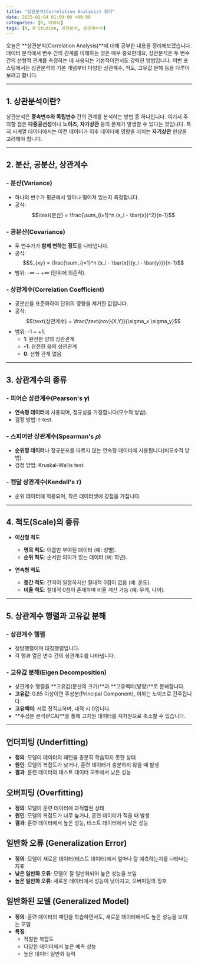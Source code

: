 ```yaml
---
title: "상관분석(Correlation Analysis) 정리"
date: 2025-02-04 01:00:00 +09:00
categories: [R, 데이터]
tags: [R, R Studion, 상관분석, 상관계수수]
---
```


오늘은 **상관분석(Correlation Analysis)**에 대해 공부한 내용을 정리해보겠습니다. 데이터 분석에서 변수 간의 관계를 이해하는 것은 매우 중요한데요, 상관분석은 두 변수 간의 선형적 관계를 측정하는 데 사용되는 기본적이면서도 강력한 방법입니다. 이번 포스팅에서는 상관분석의 기본 개념부터 다양한 상관계수, 척도, 고유값 분해 등을 다루어보려고 합니다.

---

## 1. 상관분석이란?
상관분석은 **종속변수와 독립변수** 간의 관계를 분석하는 방법 중 하나입니다. 여기서 주의할 점은 **다중공선성**이나 **노이즈**, **자기상관** 등의 문제가 발생할 수 있다는 것입니다. 특히 시계열 데이터에서는 이전 데이터가 이후 데이터에 영향을 미치는 **자기상관** 현상을 고려해야 합니다.

---

## 2. 분산, 공분산, 상관계수
### - **분산(Variance)**
- 하나의 변수가 평균에서 얼마나 떨어져 있는지 측정합니다.
- 공식:  
  $$\text{분산} = \frac{\sum_{i=1}^n (x_i - \bar{x})^2}{n-1}$$

### - **공분산(Covariance)**
- 두 변수가가 **함께 변하는 정도**를 나타냅니다.  
- 공식:  
  $$S_{xy} = \frac{\sum_{i=1}^n (x_i - \bar{x})(y_i - \bar{y})}{n-1}$$
- 범위: -∞ ~ +∞ (단위에 의존적).

### - **상관계수(Correlation Coefficient)**
- 공분산을 표준화하여 단위의 영향을 제거한 값입니다.  
- 공식:  
  $$\text{상관계수} = \frac{\text{cov}(X,Y)}{\sigma_x \sigma_y}$$
- 범위: -1 ~ +1.  
  - **1**: 완전한 양의 상관관계  
  - **-1**: 완전한 음의 상관관계  
  - **0**: 선형 관계 없음

---

## 3. 상관계수의 종류
### - **피어슨 상관계수(Pearson's 𝜸)**  
  - **연속형 데이터**에 사용되며, 정규성을 가정합니다(모수적 방법).  
  - 검정 방법: t-test.

### - **스피어만 상관계수(Spearman's 𝜌)**  
  - **순위형 데이터**나 정규분포를 따르지 않는 연속형 데이터에 사용됩니다(비모수적 방법).  
  - 검정 방법: Kruskal-Wallis test.

### - **켄달 상관계수(Kendall's 𝜏)**  
  - 순위 데이터에 적용되며, 작은 데이터셋에 강점을 가집니다.

---

## 4. 척도(Scale)의 종류
- **이산형 척도**  
  - **명목 척도**: 이름만 부여된 데이터 (예: 성별).  
  - **순위 척도**: 순서만 의미가 있는 데이터 (예: 학년).

- **연속형 척도**  
  - **등간 척도**: 간격이 일정하지만 절대적 0점이 없음 (예: 온도).  
  - **비율 척도**: 절대적 0점이 존재하며 비율 계산 가능 (예: 무게, 나이).

---

## 5. 상관계수 행렬과 고유값 분해
### - **상관계수 행렬**  
  - 정방행렬이며 대칭행렬입니다.  
  - 각 행과 열은 변수 간의 상관계수를 나타냅니다.

### - **고유값 분해(Eigen Decomposition)**  
  - 상관계수 행렬을 **고유값(분산의 크기)**과 **고유벡터(방향)**로 분해합니다.  
  - **고유값**: 0.85 이상이면 주성분(Principal Component), 이하는 노이즈로 간주됩니다.  
  - **고유벡터**: 서로 정직교하며, 내적 시 0입니다.  
  - **주성분 분석(PCA)**을 통해 고차원 데이터를 저차원으로 축소할 수 있습니다.

---

## 언더피팅 (Underfitting)
- **정의**: 모델이 데이터의 패턴을 충분히 학습하지 못한 상태
- **원인**: 모델의 복잡도가 낮거나, 훈련 데이터가 충분하지 않을 때 발생
- **결과**: 훈련 데이터와 테스트 데이터 모두에서 낮은 성능

## 오버피팅 (Overfitting)
- **정의**: 모델이 훈련 데이터에 과적합된 상태
- **원인**: 모델의 복잡도가 너무 높거나, 훈련 데이터가 적을 때 발생
- **결과**: 훈련 데이터에서 높은 성능, 테스트 데이터에서 낮은 성능

## 일반화 오류 (Generalization Error)
- **정의**: 모델이 새로운 데이터(테스트 데이터)에서 얼마나 잘 예측하는지를 나타내는 지표
- **낮은 일반화 오류**: 모델이 잘 일반화되어 높은 성능을 보임
- **높은 일반화 오류**: 새로운 데이터에서 성능이 낮아지고, 오버피팅의 징후

## 일반화된 모델 (Generalized Model)
- **정의**: 훈련 데이터의 패턴을 학습하면서도, 새로운 데이터에서도 높은 성능을 보이는 모델
- **특징**:
  - 적절한 복잡도
  - 다양한 데이터에서 높은 예측 성능
  - 높은 데이터 일반화 능력


